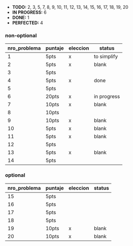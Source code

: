 
- **TODO:** 2, 3, 5, 7, 8, 9, 10, 11, 12, 13, 14, 15, 16, 17, 18, 19, 20
- **IN PROGRESS:** 6
- **DONE:** 1
- **PERFECTED:** 4

### non-optional
| nro_problema | puntaje | eleccion | status |
|--------------|---------|----------|--------|
| 1            | 5pts    | x        | to simplify       |
| 2            | 5pts    | x        | blank       |
| 3            | 5pts    |          |        |
| 4            | 5pts    | x        | done        |
| 5            | 5pts    |          |        |
| 6            | 20pts   | x        | in progress        |
| 7            | 10pts   | x        | blank       |
| 8            | 10pts   |          |        |
| 9            | 10pts   | x        | blank       |
| 10           | 5pts    | x        | blank       |
| 11           | 5pts    | x        | blank       |
| 12           | 5pts    |          |        |
| 13           | 5pts    | x        | blank       |
| 14           | 5pts    |          |        |

### optional
| nro_problema | puntaje | eleccion | status |
|--------------|---------|----------|--------|
| 15           | 5pts    |          |        |
| 16           | 5pts    |          |        |
| 17           | 5pts    |          |        |
| 18           | 5pts    |          |        |
| 19           | 10pts   | x        | blank       |
| 20           | 10pts   | x        | blank       |